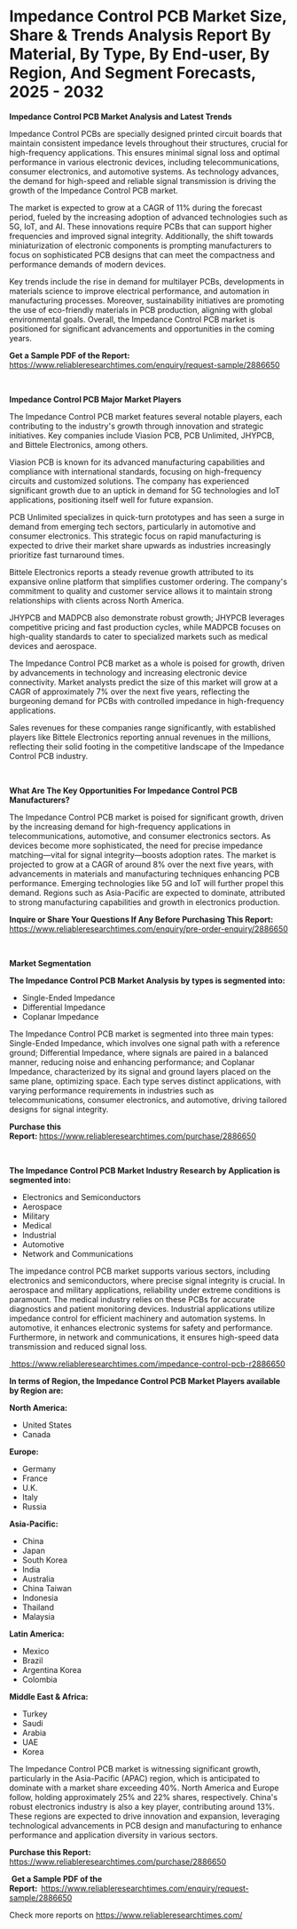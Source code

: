 <p><h1>Impedance Control PCB Market Size, Share & Trends Analysis Report By Material, By Type, By End-user, By Region, And Segment Forecasts, 2025 - 2032</h1></p><p><strong>Impedance Control PCB Market Analysis and Latest Trends</strong></p>
<p><p>Impedance Control PCBs are specially designed printed circuit boards that maintain consistent impedance levels throughout their structures, crucial for high-frequency applications. This ensures minimal signal loss and optimal performance in various electronic devices, including telecommunications, consumer electronics, and automotive systems. As technology advances, the demand for high-speed and reliable signal transmission is driving the growth of the Impedance Control PCB market.</p><p>The market is expected to grow at a CAGR of 11% during the forecast period, fueled by the increasing adoption of advanced technologies such as 5G, IoT, and AI. These innovations require PCBs that can support higher frequencies and improved signal integrity. Additionally, the shift towards miniaturization of electronic components is prompting manufacturers to focus on sophisticated PCB designs that can meet the compactness and performance demands of modern devices.</p><p>Key trends include the rise in demand for multilayer PCBs, developments in materials science to improve electrical performance, and automation in manufacturing processes. Moreover, sustainability initiatives are promoting the use of eco-friendly materials in PCB production, aligning with global environmental goals. Overall, the Impedance Control PCB market is positioned for significant advancements and opportunities in the coming years.</p></p>
<p><strong>Get a Sample PDF of the Report:&nbsp;</strong> <a href="https://www.reliableresearchtimes.com/enquiry/request-sample/2886650?utm_campaign=2273&utm_medium=2&utm_source=Github&utm_content=ia&utm_term=13032025&utm_id=impedance-control-pcb">https://www.reliableresearchtimes.com/enquiry/request-sample/2886650</a></p>
<p>&nbsp;</p>
<p><strong>Impedance Control PCB Major Market Players</strong></p>
<p><p>The Impedance Control PCB market features several notable players, each contributing to the industry's growth through innovation and strategic initiatives. Key companies include Viasion PCB, PCB Unlimited, JHYPCB, and Bittele Electronics, among others. </p><p>Viasion PCB is known for its advanced manufacturing capabilities and compliance with international standards, focusing on high-frequency circuits and customized solutions. The company has experienced significant growth due to an uptick in demand for 5G technologies and IoT applications, positioning itself well for future expansion.</p><p>PCB Unlimited specializes in quick-turn prototypes and has seen a surge in demand from emerging tech sectors, particularly in automotive and consumer electronics. This strategic focus on rapid manufacturing is expected to drive their market share upwards as industries increasingly prioritize fast turnaround times.</p><p>Bittele Electronics reports a steady revenue growth attributed to its expansive online platform that simplifies customer ordering. The company's commitment to quality and customer service allows it to maintain strong relationships with clients across North America. </p><p>JHYPCB and MADPCB also demonstrate robust growth; JHYPCB leverages competitive pricing and fast production cycles, while MADPCB focuses on high-quality standards to cater to specialized markets such as medical devices and aerospace.</p><p>The Impedance Control PCB market as a whole is poised for growth, driven by advancements in technology and increasing electronic device connectivity. Market analysts predict the size of this market will grow at a CAGR of approximately 7% over the next five years, reflecting the burgeoning demand for PCBs with controlled impedance in high-frequency applications.</p><p>Sales revenues for these companies range significantly, with established players like Bittele Electronics reporting annual revenues in the millions, reflecting their solid footing in the competitive landscape of the Impedance Control PCB industry.</p></p>
<p>&nbsp;</p>
<p><strong>What Are The Key Opportunities For Impedance Control PCB Manufacturers?</strong></p>
<p><p>The Impedance Control PCB market is poised for significant growth, driven by the increasing demand for high-frequency applications in telecommunications, automotive, and consumer electronics sectors. As devices become more sophisticated, the need for precise impedance matching—vital for signal integrity—boosts adoption rates. The market is projected to grow at a CAGR of around 8% over the next five years, with advancements in materials and manufacturing techniques enhancing PCB performance. Emerging technologies like 5G and IoT will further propel this demand. Regions such as Asia-Pacific are expected to dominate, attributed to strong manufacturing capabilities and growth in electronics production.</p></p>
<p><strong>Inquire or Share Your Questions If Any Before Purchasing This Report:</strong> <a href="https://www.reliableresearchtimes.com/enquiry/pre-order-enquiry/2886650?utm_campaign=2273&utm_medium=2&utm_source=Github&utm_content=ia&utm_term=13032025&utm_id=impedance-control-pcb">https://www.reliableresearchtimes.com/enquiry/pre-order-enquiry/2886650</a></p>
<p>&nbsp;</p>
<p><strong>Market Segmentation</strong></p>
<p><strong>The Impedance Control PCB Market Analysis by types is segmented into:</strong></p>
<p><ul><li>Single-Ended Impedance</li><li>Differential Impedance</li><li>Coplanar Impedance</li></ul></p>
<p><p>The Impedance Control PCB market is segmented into three main types: Single-Ended Impedance, which involves one signal path with a reference ground; Differential Impedance, where signals are paired in a balanced manner, reducing noise and enhancing performance; and Coplanar Impedance, characterized by its signal and ground layers placed on the same plane, optimizing space. Each type serves distinct applications, with varying performance requirements in industries such as telecommunications, consumer electronics, and automotive, driving tailored designs for signal integrity.</p></p>
<p><strong>Purchase this Report:&nbsp;</strong><a href="https://www.reliableresearchtimes.com/purchase/2886650?utm_campaign=2273&utm_medium=2&utm_source=Github&utm_content=ia&utm_term=13032025&utm_id=impedance-control-pcb">https://www.reliableresearchtimes.com/purchase/2886650</a></p>
<p>&nbsp;</p>
<p><strong>The Impedance Control PCB Market Industry Research by Application is segmented into:</strong></p>
<p><ul><li>Electronics and Semiconductors</li><li>Aerospace</li><li>Military</li><li>Medical</li><li>Industrial</li><li>Automotive</li><li>Network and Communications</li></ul></p>
<p><p>The impedance control PCB market supports various sectors, including electronics and semiconductors, where precise signal integrity is crucial. In aerospace and military applications, reliability under extreme conditions is paramount. The medical industry relies on these PCBs for accurate diagnostics and patient monitoring devices. Industrial applications utilize impedance control for efficient machinery and automation systems. In automotive, it enhances electronic systems for safety and performance. Furthermore, in network and communications, it ensures high-speed data transmission and reduced signal loss.</p></p>
<p><a href="https://www.reliableresearchtimes.com/impedance-control-pcb-r2886650?utm_campaign=2273&utm_medium=2&utm_source=Github&utm_content=ia&utm_term=13032025&utm_id=impedance-control-pcb">&nbsp;https://www.reliableresearchtimes.com/impedance-control-pcb-r2886650</a></p>
<p><strong>In terms of Region, the Impedance Control PCB Market Players available by Region are:</strong></p>
<p>
    <p> <strong> North America: </strong>
        <ul>
            <li>United States</li>
            <li>Canada</li>
        </ul>
        </p> 
    <p> <strong> Europe: </strong>
        <ul>
            <li>Germany</li>
            <li>France</li>
            <li>U.K.</li>
            <li>Italy</li>
            <li>Russia</li>
        </ul>
        </p> 
    <p> <strong> Asia-Pacific: </strong>
        <ul>
            <li>China</li>
            <li>Japan</li>
            <li>South Korea</li>
            <li>India</li>
            <li>Australia</li>
            <li>China Taiwan</li>
            <li>Indonesia</li>
            <li>Thailand</li>
            <li>Malaysia</li>
        </ul>
        </p> 
    <p> <strong> Latin America: </strong>
        <ul>
            <li>Mexico</li>
            <li>Brazil</li>
            <li>Argentina Korea</li>
            <li>Colombia</li>
        </ul>
        </p> 
    <p> <strong> Middle East & Africa: </strong>
        <ul>
            <li>Turkey</li>
            <li>Saudi</li>
            <li>Arabia</li>
            <li>UAE</li>
            <li>Korea</li>
        </ul>
    </p>
    </p>
<p><p>The Impedance Control PCB market is witnessing significant growth, particularly in the Asia-Pacific (APAC) region, which is anticipated to dominate with a market share exceeding 40%. North America and Europe follow, holding approximately 25% and 22% shares, respectively. China's robust electronics industry is also a key player, contributing around 13%. These regions are expected to drive innovation and expansion, leveraging technological advancements in PCB design and manufacturing to enhance performance and application diversity in various sectors.</p></p>
<p><strong>Purchase this Report: </strong><a href="https://www.reliableresearchtimes.com/purchase/2886650?utm_campaign=2273&utm_medium=2&utm_source=Github&utm_content=ia&utm_term=13032025&utm_id=impedance-control-pcb">https://www.reliableresearchtimes.com/purchase/2886650</a></p>
<p>&nbsp;<strong>Get a Sample PDF of the Report:&nbsp;&nbsp;</strong><a href="https://www.reliableresearchtimes.com/enquiry/request-sample/2886650?utm_campaign=2273&utm_medium=2&utm_source=Github&utm_content=ia&utm_term=13032025&utm_id=impedance-control-pcb">https://www.reliableresearchtimes.com/enquiry/request-sample/2886650</a></p>
<p><strong></strong></p>
<p>Check more reports on <a href="https://www.reliableresearchtimes.com/?utm_campaign=2273&utm_medium=2&utm_source=Github&utm_content=ia&utm_term=13032025&utm_id=impedance-control-pcb">https://www.reliableresearchtimes.com/</a></p>